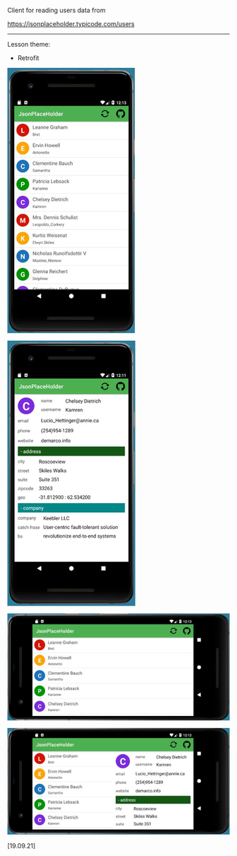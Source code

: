 Client for reading users data from 

https://jsonplaceholder.typicode.com/users

----

Lesson theme:

- Retrofit

![alt text](Screenshot_00.jpg)

![alt text](Screenshot_01.jpg)

![alt text](Screenshot_02.jpg)

![alt text](Screenshot_03.jpg)

[19.09.21]